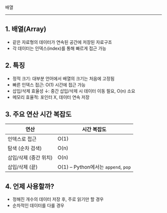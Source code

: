 배열

---

## 1. 배열(Array)
- 같은 자료형의 데이터가 연속된 공간에 저장된 자료구조
- 각 데이터는 인덱스(index)를 통해 빠르게 접근 가능

## 2. 특징
- 정적 크기: 대부분 언어에서 배열의 크기는 처음에 고정됨
- 빠른 인덱스 접근: O(1) 시간에 접근 가능
- 삽입/삭제 효율성 ↓: 중간 삽입/삭제 시 데이터 이동 필요, O(n) 소요
- 메모리 효율적: 포인터 X, 데이터 연속 저장

## 3. 주요 연산 시간 복잡도
| 연산 | 시간 복잡도 |
|------|--------------|
| 인덱스로 접근 | O(1) |
| 탐색 (순차 검색) | O(n) |
| 삽입/삭제 (중간 위치) | O(n) |
| 삽입/삭제 (끝) | O(1) – Python에서는 `append`, `pop` |

## 4. 언제 사용할까?
- 정해진 개수의 데이터 저장 후, 주로 읽기만 할 경우
- 순차적인 데이터를 다룰 경우